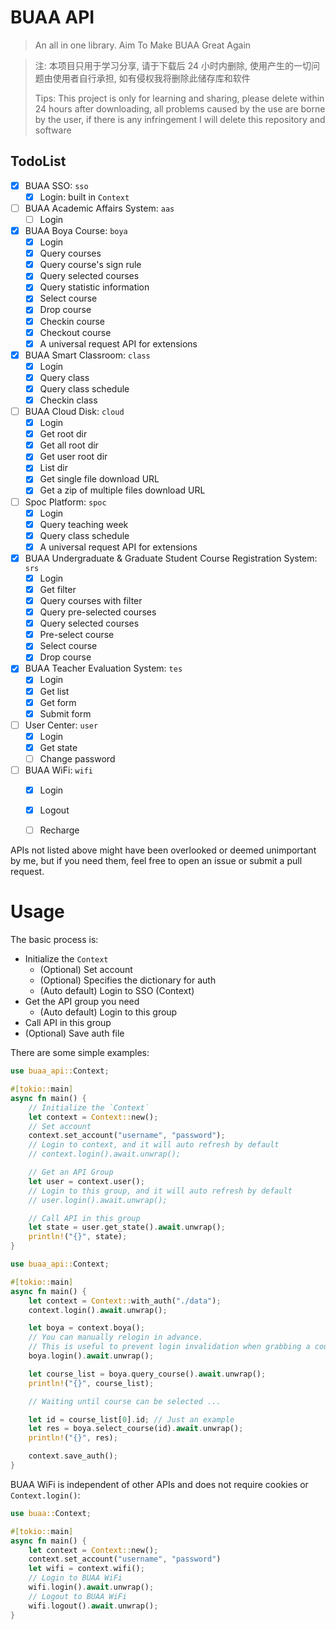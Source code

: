 # BUAA API

> An all in one library. Aim To Make BUAA Great Again

> 注: 本项目只用于学习分享, 请于下载后 24 小时内删除, 使用产生的一切问题由使用者自行承担, 如有侵权我将删除此储存库和软件
>
> Tips: This project is only for learning and sharing, please delete within 24 hours after downloading, all problems caused by the use are borne by the user, if there is any infringement I will delete this repository and software

## TodoList

- [x] BUAA SSO: `sso`
  - [x] Login: built in `Context`
- [ ] BUAA Academic Affairs System: `aas`
  - [ ] Login
- [x] BUAA Boya Course: `boya`
  - [x] Login
  - [x] Query courses
  - [x] Query course's sign rule
  - [x] Query selected courses
  - [x] Query statistic information
  - [x] Select course
  - [x] Drop course
  - [x] Checkin course
  - [x] Checkout course
  - [x] A universal request API for extensions
- [x] BUAA Smart Classroom: `class`
  - [x] Login
  - [x] Query class
  - [x] Query class schedule
  - [x] Checkin class
- [ ] BUAA Cloud Disk: `cloud`
  - [x] Login
  - [x] Get root dir
  - [x] Get all root dir
  - [x] Get user root dir
  - [x] List dir
  - [x] Get single file download URL
  - [x] Get a zip of multiple files download URL
- [ ] Spoc Platform: `spoc`
  - [x] Login
  - [x] Query teaching week
  - [x] Query class schedule
  - [x] A universal request API for extensions
- [x] BUAA Undergraduate & Graduate Student Course Registration System: `srs`
  - [x] Login
  - [x] Get filter
  - [x] Query courses with filter
  - [x] Query pre-selected courses
  - [x] Query selected courses
  - [x] Pre-select course
  - [x] Select course
  - [x] Drop course
- [x] BUAA Teacher Evaluation System: `tes`
  - [x] Login
  - [x] Get list
  - [x] Get form
  - [x] Submit form
- [ ] User Center: `user`
  - [x] Login
  - [x] Get state
  - [ ] Change password
- [ ] BUAA WiFi: `wifi`
  - [x] Login
  - [x] Logout
  - [ ] Recharge


APIs not listed above might have been overlooked or deemed unimportant by me, but if you need them, feel free to open an issue or submit a pull request.

# Usage

The basic process is:

- Initialize the `Context`
  - (Optional) Set account
  - (Optional) Specifies the dictionary for auth
  - (Auto default) Login to SSO (Context)
- Get the API group you need
  - (Auto default) Login to this group
- Call API in this group
- (Optional) Save auth file

There are some simple examples:

```rust
use buaa_api::Context;

#[tokio::main]
async fn main() {
    // Initialize the `Context`
    let context = Context::new();
    // Set account
    context.set_account("username", "password");
    // Login to context, and it will auto refresh by default
    // context.login().await.unwrap();

    // Get an API Group
    let user = context.user();
    // Login to this group, and it will auto refresh by default
    // user.login().await.unwrap();

    // Call API in this group
    let state = user.get_state().await.unwrap();
    println!("{}", state);
}
```

```rust
use buaa_api::Context;

#[tokio::main]
async fn main() {
    let context = Context::with_auth("./data");
    context.login().await.unwrap();

    let boya = context.boya();
    // You can manually relogin in advance.
    // This is useful to prevent login invalidation when grabbing a course
    boya.login().await.unwrap();

    let course_list = boya.query_course().await.unwrap();
    println!("{}", course_list);

    // Waiting until course can be selected ...

    let id = course_list[0].id; // Just an example
    let res = boya.select_course(id).await.unwrap();
    println!("{}", res);

    context.save_auth();
}
```

BUAA WiFi is independent of other APIs and does not require cookies or `Context.login()`:

```rust
use buaa::Context;

#[tokio::main]
async fn main() {
    let context = Context::new();
    context.set_account("username", "password")
    let wifi = context.wifi();
    // Login to BUAA WiFi
    wifi.login().await.unwrap();
    // Logout to BUAA WiFi
    wifi.logout().await.unwrap();
}
```
